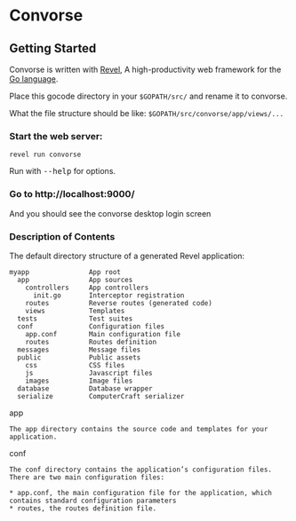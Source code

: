 # Convorse

## Getting Started

Convorse is written with [Revel](http://revel.github.io), A high-productivity web framework for the [Go language](http://www.golang.org/).

Place this gocode directory in your `$GOPATH/src/` and rename it to convorse.

What the file structure should be like: `$GOPATH/src/convorse/app/views/...`

### Start the web server:

    revel run convorse

   Run with <tt>--help</tt> for options.

### Go to http://localhost:9000/

And you should see the convorse desktop login screen

### Description of Contents

The default directory structure of a generated Revel application:

    myapp               App root
      app               App sources
        controllers     App controllers
          init.go       Interceptor registration
        routes          Reverse routes (generated code)
        views           Templates
      tests             Test suites
      conf              Configuration files
        app.conf        Main configuration file
        routes          Routes definition
      messages          Message files
      public            Public assets
        css             CSS files
        js              Javascript files
        images          Image files
      database          Database wrapper
      serialize         ComputerCraft serializer

app

    The app directory contains the source code and templates for your application.

conf

    The conf directory contains the application’s configuration files. There are two main configuration files:

    * app.conf, the main configuration file for the application, which contains standard configuration parameters
    * routes, the routes definition file.
